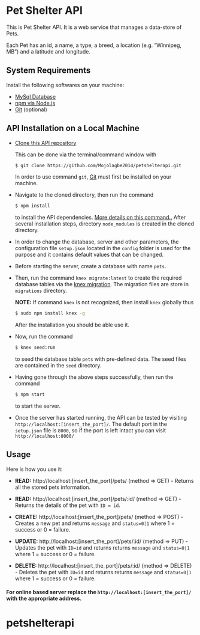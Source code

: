 Pet Shelter API
==============

This is Pet Shelter API. It is a web service that manages a data-store of Pets. 

Each Pet has an id, a name, a type, a breed, a location (e.g. “Winnipeg, MB”) and a latitude and longitude.



System Requirements
-------------------

Install the following softwares on your machine:

 * [MySql Database](https://www.mysql.com/downloads/)
 * [npm via Node.js](https://www.npmjs.com/get-npm)
 * [Git](https://git-scm.com/downloads) (optional)


API Installation on a Local Machine
-----------------------------------

  * [Clone this API repository](https://github.com/Mojolagbe2014/petshelterapi.git) 
  
    This can be done via the terminal/command window with 
    ```bash
    $ git clone https://github.com/Mojolagbe2014/petshelterapi.git
    ```
    In order to use command `git`, [Git](https://git-scm.com/downloads) must first be installed on your machine.
    
  * Navigate to the cloned directory, then run the command 
    ```bash 
    $ npm install 
    ```
    to install the API dependencies. [More details on this command..](https://docs.npmjs.com/cli/install) After several   installation steps, directory `node_modules` is created in the cloned directory.
  
  * In order to change the database, server and other parameters, the configuration file `setup.json` located in the `config` folder is used for the purpose and it contains default values that can be changed.
  
  * Before starting the server, create a database with name `pets`.
  
  * Then, run the command `knex migrate:latest` to create the required database tables via the [knex migration](http://knexjs.org/). The migration files are store in `migrations` directory.
  
    **NOTE:** If command `knex` is not recognized, then install `knex` globally thus
    ```bash
    $ sudo npm install knex -g
    ```
    After the installation you should be able use it.
  
  * Now, run the command 
    ```bash 
    $ knex seed:run 
    ``` 
    to seed the database table `pets` with pre-defined data. The seed files are contained in the `seed` directory.
  
  * Having gone through the above steps successfully, then run the command
    ```bash 
    $ npm start 
    ``` 
    to start the server.
  
  * Once the server has started running, the API can be tested by visiting `http://localhost:[insert_the_port]/`. The default port in the `setup.json` file is `8000`, so if the port is left intact you can visit `http://localhost:8000/`

Usage
-----

Here is how you use it:

  * **READ:**   http://localhost:[insert_the_port]/pets/      (method => GET)    - Returns all the stored pets information.
  
  * **READ:**   http://localhost:[insert_the_port]/pets/:id/  (method => GET)    - Returns the details of the pet with `ID = id`.
  
  * **CREATE:** http://localhost:[insert_the_port]/pets/      (method => POST)   - Creates a new pet and returns `message` and `status=0|1` where 1 = success or 0 = failure.
  
  * **UPDATE:** http://localhost:[insert_the_port]/pets/:id/  (method => PUT)    - Updates the pet with `ID=id` and returns returns `message` and `status=0|1` where 1 = success or 0 = failure.
  
  * **DELETE:** http://localhost:[insert_the_port]/pets/:id/  (method => DELETE) - Deletes the pet with `ID=id` and returns returns `message` and `status=0|1` where 1 = success or 0 = failure.

#### For online based server replace the `http://localhost:[insert_the_port]/` with the appropriate address.



# petshelterapi